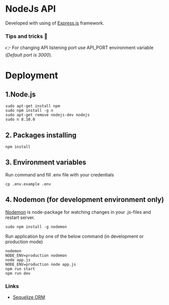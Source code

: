 # NodeJs API

Developed with using of [Express.js](https://expressjs.com) framework.
### Tips and tricks :book:
:point_right: For changing API listening port use API_PORT environment variable (*Default port is 3000*).

# Deployment

## 1.Node.js
	sudo apt-get install npm
	sudo npm install -g n
	sudo apt-get remove nodejs-dev nodejs
	sudo n 8.10.0
## 2. Packages installing
    npm install
## 3. Environment variables
Run command and fill .env file with your credentials

    cp .env.example .env
## 4. Nodemon (for development environment only)
[Nodemon](https://github.com/remy/nodemon) is node-package for watching changes in your .js-files and restart server.
    
    sudo npm install -g nodemon
Run application by one of the below command (in development or production mode)

    nodemon
    NODE_ENV=production nodemon
    node app.js
    NODE_ENV=production node app.js
    npm run start
    npm run dev

### Links
+ [Sequelize ORM](http://docs.sequelizejs.com)

